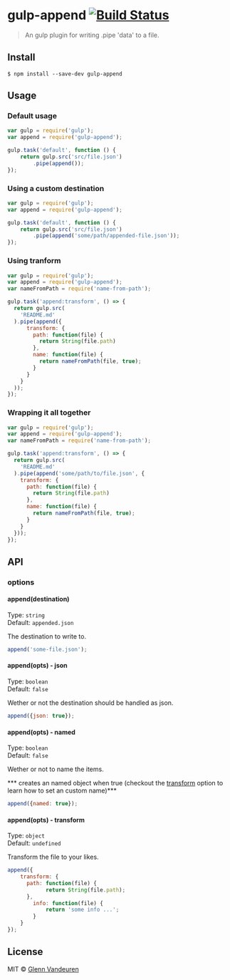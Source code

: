 # gulp-append [![Build Status](https://travis-ci.org/VandeurenGlenn/gulp-append.svg?branch=master)](https://travis-ci.org/VandeurenGlenn/gulp-append)

> An gulp plugin for writing .pipe 'data' to a file.


## Install

```
$ npm install --save-dev gulp-append
```


## Usage

### Default usage
```js
var gulp = require('gulp');
var append = require('gulp-append');

gulp.task('default', function () {
	return gulp.src('src/file.json')
		.pipe(append());
});
```

### Using a custom destination
```js
var gulp = require('gulp');
var append = require('gulp-append');

gulp.task('default', function () {
	return gulp.src('src/file.json')
		.pipe(append('some/path/appended-file.json'));
});
```

### Using tranform
```js
var gulp = require('gulp');
var append = require('gulp-append');
var nameFromPath = require('name-from-path');

gulp.task('append:transform', () => {
  return gulp.src(
    'README.md'
  ).pipe(append({
      transform: {
        path: function(file) {
          return String(file.path)
        },
        name: function(file) {
          return nameFromPath(file, true);
        }
      }
    }
  ));
});
```

### Wrapping it all together
```js
var gulp = require('gulp');
var append = require('gulp-append');
var nameFromPath = require('name-from-path');

gulp.task('append:transform', () => {
  return gulp.src(
    'README.md'
  ).pipe(append('some/path/to/file.json', {
    transform: {
      path: function(file) {
        return String(file.path)
      },
      name: function(file) {
        return nameFromPath(file, true);
      }
    }
  }));
});
```

## API

### options

#### append(destination)

Type: `string`  
Default: `appended.json`

The destination to write to.

```js
append('some-file.json');
```

#### append(opts) - json

Type: `boolean`  
Default: `false`

Wether or not the destination should be handled as json.

```js
append({json: true});
```

#### append(opts) - named

Type: `boolean`  
Default: `false`

Wether or not to name the items.

*** creates an named object when true (checkout the [transform]() option to learn how to set an custom name)***

```js
append({named: true});
```

#### append(opts) - transform

Type: `object`  
Default: `undefined`

Transform the file to your likes.

```js
append({
	transform: {
	  path: function(file) {
			return String(file.path);
	  },
		info: function(file) {
			return 'some info ...';
		}
	}
});
```
## License

MIT © [Glenn Vandeuren](https://github.com/VandeurenGlenn)
